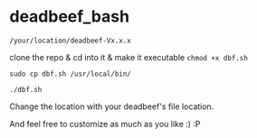 # deadbeef_bash

`/your/location/deadbeef-Vx.x.x`

clone the repo & cd into it & make it executable `chmod +x dbf.sh`

`sudo cp dbf.sh /usr/local/bin/`

`./dbf.sh`

Change the location with your deadbeef's file location.

And feel free to customize as much as you like :) :P
